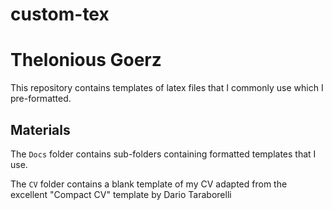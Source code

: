 # custom-tex

# Thelonious Goerz 

This repository contains templates of latex files that I commonly use which I pre-formatted. 

## Materials 

The `Docs` folder contains sub-folders containing formatted templates that I use. 

The `CV` folder contains a blank template of my CV adapted from the excellent "Compact CV" template by Dario Taraborelli